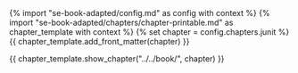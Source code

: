 <frontmatter>
{% import "se-book-adapted/config.md" as config with context %}
{% import "se-book-adapted/chapters/chapter-printable.md" as chapter_template with context %}
{% set chapter = config.chapters.junit %}
{{ chapter_template.add_front_matter(chapter) }}
</frontmatter>

{{ chapter_template.show_chapter("../../book/", chapter) }}